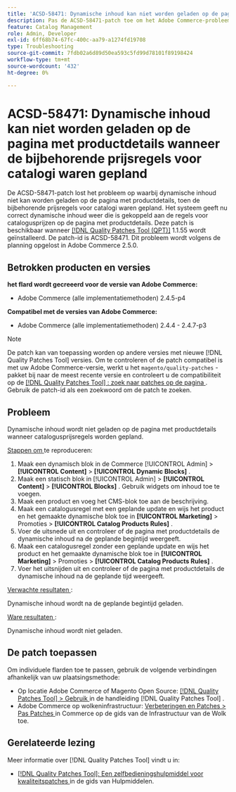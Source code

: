 ```yaml
---
title: 'ACSD-58471: Dynamische inhoud kan niet worden geladen op de pagina met productdetails wanneer de bijbehorende prijsregels voor catalogi waren gepland'
description: Pas de ACSD-58471-patch toe om het Adobe Commerce-probleem op te lossen waarbij dynamische inhoud niet wordt geladen op de pagina met productdetails, toen de bijbehorende prijsregels voor catalogi waren gepland.
feature: Catalog Management
role: Admin, Developer
exl-id: 6ff68b74-67fc-400c-aa79-a1274fd19708
type: Troubleshooting
source-git-commit: 7fdb02a6d89d50ea593c5fd99d78101f89198424
workflow-type: tm+mt
source-wordcount: '432'
ht-degree: 0%

---
```


# ACSD-58471: Dynamische inhoud kan niet worden geladen op de pagina met productdetails wanneer de bijbehorende prijsregels voor catalogi waren gepland

De ACSD-58471-patch lost het probleem op waarbij dynamische inhoud niet kan worden geladen op de pagina met productdetails, toen de bijbehorende prijsregels voor catalogi waren gepland. Het systeem geeft nu correct dynamische inhoud weer die is gekoppeld aan de regels voor catalogusprijzen op de pagina met productdetails. Deze patch is beschikbaar wanneer [[!DNL Quality Patches Tool (QPT)]](/help/tools/quality-patches-tool/quality-patches-tool-to-self-serve-quality-patches.md) 1.1.55 wordt geïnstalleerd. De patch-id is ACSD-58471. Dit probleem wordt volgens de planning opgelost in Adobe Commerce 2.5.0.

## Betrokken producten en versies

**het flard wordt gecreeerd voor de versie van Adobe Commerce:**
* Adobe Commerce (alle implementatiemethoden) 2.4.5-p4

**Compatibel met de versies van Adobe Commerce:**
* Adobe Commerce (alle implementatiemethoden) 2.4.4 - 2.4.7-p3

>[!NOTE]
>
>De patch kan van toepassing worden op andere versies met nieuwe [!DNL Quality Patches Tool] versies. Om te controleren of de patch compatibel is met uw Adobe Commerce-versie, werkt u het `magento/quality-patches` -pakket bij naar de meest recente versie en controleert u de compatibiliteit op de [[!DNL Quality Patches Tool] : zoek naar patches op de pagina ](https://experienceleague.adobe.com/tools/commerce-quality-patches/index.html?lang=nl-NL) . Gebruik de patch-id als een zoekwoord om de patch te zoeken.

## Probleem

Dynamische inhoud wordt niet geladen op de pagina met productdetails wanneer catalogusprijsregels worden gepland.

<u> Stappen om </u> te reproduceren:

1. Maak een dynamisch blok in de Commerce [!UICONTROL Admin] > **[!UICONTROL Content]** > **[!UICONTROL Dynamic Blocks]** .
1. Maak een statisch blok in [!UICONTROL Admin] > **[!UICONTROL Content]** > **[!UICONTROL Blocks]** . Gebruik widgets om inhoud toe te voegen.
1. Maak een product en voeg het CMS-blok toe aan de beschrijving.
1. Maak een catalogusregel met een geplande update en wijs het product en het gemaakte dynamische blok toe in **[!UICONTROL Marketing]** > Promoties > **[!UICONTROL Catalog Products Rules]** .
1. Voer de uitsnede uit en controleer of de pagina met productdetails de dynamische inhoud na de geplande begintijd weergeeft.
1. Maak een catalogusregel zonder een geplande update en wijs het product en het gemaakte dynamische blok toe in **[!UICONTROL Marketing]** > Promoties > **[!UICONTROL Catalog Products Rules]** .
1. Voer het uitsnijden uit en controleer of de pagina met productdetails de dynamische inhoud na de geplande tijd weergeeft.


<u> Verwachte resultaten </u>:

Dynamische inhoud wordt na de geplande begintijd geladen.

<u> Ware resultaten </u>:

Dynamische inhoud wordt niet geladen.

## De patch toepassen

Om individuele flarden toe te passen, gebruik de volgende verbindingen afhankelijk van uw plaatsingsmethode:

* Op locatie Adobe Commerce of Magento Open Source: [[!DNL Quality Patches Tool] > Gebruik ](/help/tools/quality-patches-tool/usage.md) in de handleiding [!DNL Quality Patches Tool] .
* Adobe Commerce op wolkeninfrastructuur: [ Verbeteringen en Patches > Pas Patches ](https://experienceleague.adobe.com/docs/commerce-cloud-service/user-guide/develop/upgrade/apply-patches.html?lang=nl-NL) in Commerce op de gids van de Infrastructuur van de Wolk toe.


## Gerelateerde lezing

Meer informatie over [!DNL Quality Patches Tool] vindt u in:

* [[!DNL Quality Patches Tool]: Een zelfbedieningshulpmiddel voor kwaliteitspatches ](/help/tools/quality-patches-tool/quality-patches-tool-to-self-serve-quality-patches.md) in de gids van Hulpmiddelen.
